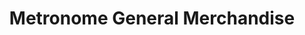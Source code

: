 ---
title: "Metronome General Merchandise"
url: /manila/metronome-general-merchandise/
shop: Elektronik
---